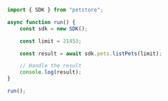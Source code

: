 <!-- Start SDK Example Usage [usage] -->
```typescript
import { SDK } from "petstore";

async function run() {
    const sdk = new SDK();

    const limit = 21453;

    const result = await sdk.pets.listPets(limit);

    // Handle the result
    console.log(result);
}

run();

```
<!-- End SDK Example Usage [usage] -->